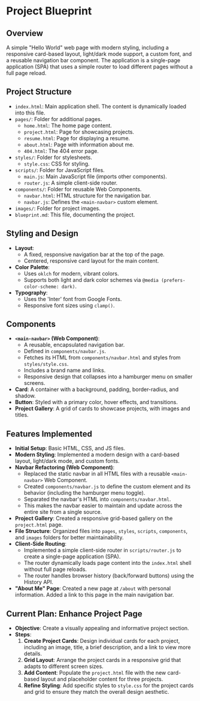 # Project Blueprint

## Overview

A simple "Hello World" web page with modern styling, including a responsive card-based layout, light/dark mode support, a custom font, and a reusable navigation bar component. The application is a single-page application (SPA) that uses a simple router to load different pages without a full page reload.

## Project Structure

- `index.html`: Main application shell. The content is dynamically loaded into this file.
- `pages/`: Folder for additional pages.
  - `home.html`: The home page content.
  - `project.html`: Page for showcasing projects.
  - `resume.html`: Page for displaying a resume.
  - `about.html`: Page with information about me.
  - `404.html`: The 404 error page.
- `styles/`: Folder for stylesheets.
  - `style.css`: CSS for styling.
- `scripts/`: Folder for JavaScript files.
  - `main.js`: Main JavaScript file (imports other components).
  - `router.js`: A simple client-side router.
- `components/`: Folder for reusable Web Components.
  - `navbar.html`: HTML structure for the navigation bar.
  - `navbar.js`: Defines the `<main-navbar>` custom element.
- `images/`: Folder for project images.
- `blueprint.md`: This file, documenting the project.

## Styling and Design

- **Layout**:
    - A fixed, responsive navigation bar at the top of the page.
    - Centered, responsive card layout for the main content.
- **Color Palette**:
    - Uses `oklch` for modern, vibrant colors.
    - Supports both light and dark color schemes via `@media (prefers-color-scheme: dark)`.
- **Typography**:
    - Uses the 'Inter' font from Google Fonts.
    - Responsive font sizes using `clamp()`.

## Components

- **`<main-navbar>` (Web Component)**:
    - A reusable, encapsulated navigation bar.
    - Defined in `components/navbar.js`.
    - Fetches its HTML from `components/navbar.html` and styles from `styles/style.css`.
    - Includes a brand name and links.
    - Responsive design that collapses into a hamburger menu on smaller screens.
- **Card**: A container with a background, padding, border-radius, and shadow.
- **Button**: Styled with a primary color, hover effects, and transitions.
- **Project Gallery**: A grid of cards to showcase projects, with images and titles.

## Features Implemented

- **Initial Setup**: Basic HTML, CSS, and JS files.
- **Modern Styling**: Implemented a modern design with a card-based layout, light/dark mode, and custom fonts.
- **Navbar Refactoring (Web Component)**:
    - Replaced the static navbar in all HTML files with a reusable `<main-navbar>` Web Component.
    - Created `components/navbar.js` to define the custom element and its behavior (including the hamburger menu toggle).
    - Separated the navbar's HTML into `components/navbar.html`.
    - This makes the navbar easier to maintain and update across the entire site from a single source.
- **Project Gallery**: Created a responsive grid-based gallery on the `project.html` page.
- **File Structure**: Organized files into `pages`, `styles`, `scripts`, `components`, and `images` folders for better maintainability.
- **Client-Side Routing**: 
    - Implemented a simple client-side router in `scripts/router.js` to create a single-page application (SPA).
    - The router dynamically loads page content into the `index.html` shell without full page reloads.
    - The router handles browser history (back/forward buttons) using the History API.
- **"About Me" Page**: Created a new page at `/about` with personal information. Added a link to this page in the main navigation bar.

## Current Plan: Enhance Project Page

- **Objective**: Create a visually appealing and informative project section.
- **Steps**:
    1. **Create Project Cards**: Design individual cards for each project, including an image, title, a brief description, and a link to view more details.
    2. **Grid Layout**: Arrange the project cards in a responsive grid that adapts to different screen sizes.
    3. **Add Content**: Populate the `project.html` file with the new card-based layout and placeholder content for three projects.
    4. **Refine Styling**: Add specific styles to `style.css` for the project cards and grid to ensure they match the overall design aesthetic.
